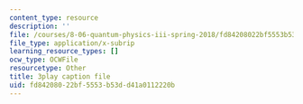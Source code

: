 ```yaml
---
content_type: resource
description: ''
file: /courses/8-06-quantum-physics-iii-spring-2018/fd84208022bf5553b53dd41a0112220b_yg3NGFpZr4w.vtt
file_type: application/x-subrip
learning_resource_types: []
ocw_type: OCWFile
resourcetype: Other
title: 3play caption file
uid: fd842080-22bf-5553-b53d-d41a0112220b
---
```

